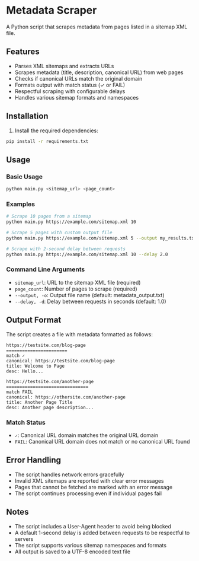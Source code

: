 # Metadata Scraper

A Python script that scrapes metadata from pages listed in a sitemap XML file.

## Features

- Parses XML sitemaps and extracts URLs
- Scrapes metadata (title, description, canonical URL) from web pages
- Checks if canonical URLs match the original domain
- Formats output with match status (✓ or FAIL)
- Respectful scraping with configurable delays
- Handles various sitemap formats and namespaces

## Installation

1. Install the required dependencies:

```bash
pip install -r requirements.txt
```

## Usage

### Basic Usage

```bash
python main.py <sitemap_url> <page_count>
```

### Examples

```bash
# Scrape 10 pages from a sitemap
python main.py https://example.com/sitemap.xml 10

# Scrape 5 pages with custom output file
python main.py https://example.com/sitemap.xml 5 --output my_results.txt

# Scrape with 2-second delay between requests
python main.py https://example.com/sitemap.xml 10 --delay 2.0
```

### Command Line Arguments

- `sitemap_url`: URL to the sitemap XML file (required)
- `page_count`: Number of pages to scrape (required)
- `--output, -o`: Output file name (default: metadata_output.txt)
- `--delay, -d`: Delay between requests in seconds (default: 1.0)

## Output Format

The script creates a file with metadata formatted as follows:

```
https://testsite.com/blog-page
=======================
match ✓
canonical: https://testsite.com/blog-page
title: Welcome to Page
desc: Hello...

https://testsite.com/another-page
===============================
match FAIL
canonical: https://othersite.com/another-page
title: Another Page Title
desc: Another page description...
```

### Match Status

- `✓`: Canonical URL domain matches the original URL domain
- `FAIL`: Canonical URL domain does not match or no canonical URL found

## Error Handling

- The script handles network errors gracefully
- Invalid XML sitemaps are reported with clear error messages
- Pages that cannot be fetched are marked with an error message
- The script continues processing even if individual pages fail

## Notes

- The script includes a User-Agent header to avoid being blocked
- A default 1-second delay is added between requests to be respectful to servers
- The script supports various sitemap namespaces and formats
- All output is saved to a UTF-8 encoded text file
